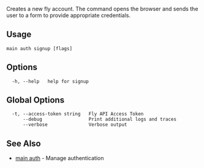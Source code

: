 Creates a new fly account. The command opens the browser
and sends the user to a form to provide appropriate credentials.


## Usage
~~~
main auth signup [flags]
~~~

## Options

~~~
  -h, --help   help for signup
~~~

## Global Options

~~~
  -t, --access-token string   Fly API Access Token
      --debug                 Print additional logs and traces
      --verbose               Verbose output
~~~

## See Also

* [main auth](/docs/flyctl/main-auth/)	 - Manage authentication

